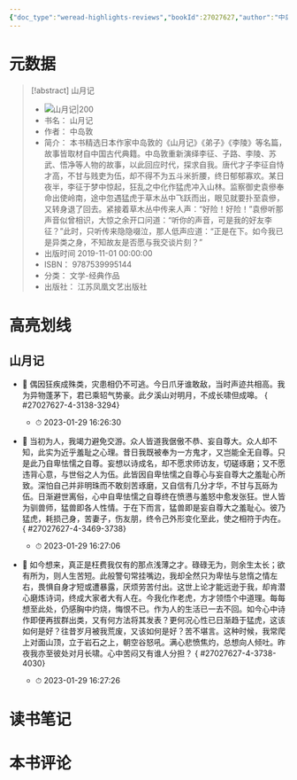 ```yaml
---
{"doc_type":"weread-highlights-reviews","bookId":27027627,"author":"中岛敦","cover":"https://weread-1258476243.file.myqcloud.com/weread/cover/79/YueWen_27027627/t7_YueWen_27027627.jpg","reviewCount":0,"noteCount":3,"isbn":9787539995144,"category":"文学-经典作品","lastReadDate":"2023-01-29","dg-publish":true,"permalink":"/01inbox/weread/山月记-中岛敦/","dgPassFrontmatter":true,"noteIcon":"","created":"","updated":""}
---
```


# 元数据
> [!abstract] 山月记
> - ![ 山月记|200](https://weread-1258476243.file.myqcloud.com/weread/cover/79/YueWen_27027627/t7_YueWen_27027627.jpg)
> - 书名： 山月记
> - 作者： 中岛敦
> - 简介： 本书精选日本作家中岛敦的《山月记》《弟子》《李陵》等名篇，故事皆取材自中国古代典籍。中岛敦重新演绎李征、子路、李陵、苏武、悟净等人物的故事，以此回应时代，探求自我。唐代才子李征自恃才高，不甘与贱吏为伍，却不得不为五斗米折腰，终日郁郁寡欢。某日夜半，李征于梦中惊起，狂乱之中化作猛虎冲入山林。监察御史袁傪奉命出使岭南，途中忽遇猛虎于草木丛中飞跃而出，眼见就要扑至袁傪，又转身退了回去。紧接着草木丛中传来人声：“好险！好险！”袁傪听那声音似曾相识，大惊之余开口问道：“听你的声音，可是我的好友李征？”此时，只听传来隐隐啜泣，那人低声应道：“正是在下。如今我已是异类之身，不知故友是否愿与我交谈片刻？”
> - 出版时间 2019-11-01 00:00:00
> - ISBN： 9787539995144
> - 分类： 文学-经典作品
> - 出版社： 江苏凤凰文艺出版社

# 高亮划线

## 山月记


- 📌 偶因狂疾成殊类，灾患相仍不可逃。今日爪牙谁敢敌，当时声迹共相高。我为异物蓬茅下，君已乘轺气势豪。此夕溪山对明月，不成长啸但成嗥。
{ #27027627-4-3138-3294}

    - ⏱ 2023-01-29 16:26:30 

- 📌 当初为人，我竭力避免交游。众人皆道我倨傲不恭、妄自尊大。众人却不知，此实为近乎羞耻之心理。昔日我既被奉为一方鬼才，又岂能全无自尊。只是此乃自卑怯懦之自尊。妄想以诗成名，却不愿求师访友，切磋琢磨；又不愿违背心意，与世俗之人为伍。此皆因自卑怯懦之自尊心与妄自尊大之羞耻心所致。深怕自己并非明珠而不敢刻苦琢磨，又自信有几分才华，不甘与瓦砾为伍。日渐避世离俗，心中自卑怯懦之自尊终在愤懑与羞怒中愈发张狂。世人皆为驯兽师，猛兽即各人性情。于在下而言，猛兽即是妄自尊大之羞耻心。彼乃猛虎，耗损己身，苦妻子，伤友朋，终令己外形变化至此，使之相符于内在。
{ #27027627-4-3469-3738}

    - ⏱ 2023-01-29 16:27:06 

- 📌 如今想来，真正是枉费我仅有的那点浅薄之才。碌碌无为，则余生太长；欲有所为，则人生苦短。此般警句常挂嘴边，我却全然只为卑怯与怠惰之情左右，畏惧自身才短或遭暴露，厌烦劳苦付出。这世上论才能远逊于我，却肯潜心磨炼诗词，终成大家者大有人在。今我化作老虎，方才领悟个中道理。每每想至此处，仍感胸中灼烧，悔恨不已。作为人的生活已一去不回。如今心中诗作即便再拔群出类，又有何方法将其发表？更何况心性已日渐趋于猛虎，这该如何是好？往昔岁月被我荒废，又该如何是好？苦不堪言。这种时候，我常爬上对面山顶，立于岩石之上，朝空谷怒吼。满心悲愤焦灼，总想向人倾吐。昨夜我亦至彼处对月长啸。心中苦闷又有谁人分担？
{ #27027627-4-3738-4030}

    - ⏱ 2023-01-29 16:27:26 
# 读书笔记

# 本书评论
